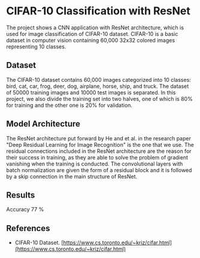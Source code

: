# CIFAR-10 Classification with ResNet

The project shows a CNN application with ResNet architecture, which is used for image classification of CIFAR-10 dataset. CIFAR-10 is a basic dataset in computer vision containing 60,000 32x32 colored images representing 10 classes.

## Dataset

The CIFAR-10 dataset contains 60,000 images categorized into 10 classes: bird, cat, car, frog, deer, dog, airplane, horse, ship, and truck. The dataset of 50000 training images and 10000 test images is separated. In this project, we also divide the training set into two halves, one of which is 80% for training and the other one is 20% for validation.

## Model Architecture

The ResNet architecture put forward by He and et al. in the research paper "Deep Residual Learning for Image Recognition" is the one that we use. The residual connections included in the ResNet architecture are the reason for their success in training, as they are able to solve the problem of gradient vanishing when the training is conducted. The convolutional layers with batch normalization are given the form of a residual block and it is followed by a skip connection in the main structure of ResNet.

## Results

Accuracy 77 %
## References

- CIFAR-10 Dataset. [https://www.cs.toronto.edu/~kriz/cifar.html](https://www.cs.toronto.edu/~kriz/cifar.html)
